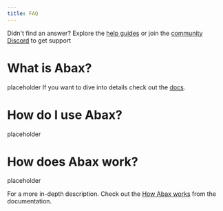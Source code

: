 ```yaml
---
title: FAQ
---
```


<Info>Didn't find an answer? Explore the <a href="https://help.abax.org/">help guides</a> or join the <a href="https://discord.gg/FCfyBSbCU5">community Discord</a> to get support</Info>

# What is Abax?

placeholder
If you want to dive into details check out the [docs](/docs/v1/).

# How do I use Abax?

placeholder

# How does Abax work?

placeholder

For a more in-depth description. Check out the [How Abax works](/docs/v1/protocol-overview/how-abax-works/) from the documentation.
